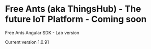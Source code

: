 # Free Ants (aka ThingsHub) - The future IoT Platform - Coming soon

Free Ants Angular SDK - Lab version

Current version 1.0.91